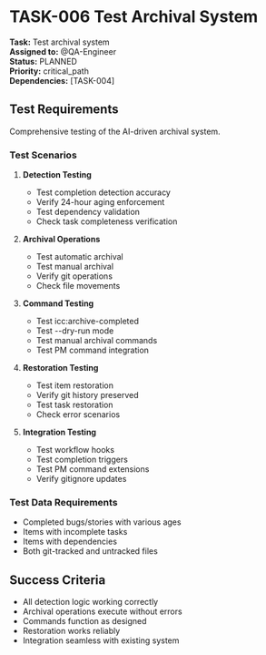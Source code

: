 # TASK-006 Test Archival System

**Task:** Test archival system  
**Assigned to:** @QA-Engineer  
**Status:** PLANNED  
**Priority:** critical_path  
**Dependencies:** [TASK-004]

## Test Requirements

Comprehensive testing of the AI-driven archival system.

### Test Scenarios

1. **Detection Testing**
   - Test completion detection accuracy
   - Verify 24-hour aging enforcement
   - Test dependency validation
   - Check task completeness verification

2. **Archival Operations**
   - Test automatic archival
   - Test manual archival
   - Verify git operations
   - Check file movements

3. **Command Testing**
   - Test icc:archive-completed
   - Test --dry-run mode
   - Test manual archival commands
   - Test PM command integration

4. **Restoration Testing**
   - Test item restoration
   - Verify git history preserved
   - Test task restoration
   - Check error scenarios

5. **Integration Testing**
   - Test workflow hooks
   - Test completion triggers
   - Test PM command extensions
   - Verify gitignore updates

### Test Data Requirements

- Completed bugs/stories with various ages
- Items with incomplete tasks
- Items with dependencies
- Both git-tracked and untracked files

## Success Criteria

- All detection logic working correctly
- Archival operations execute without errors
- Commands function as designed
- Restoration works reliably
- Integration seamless with existing system
